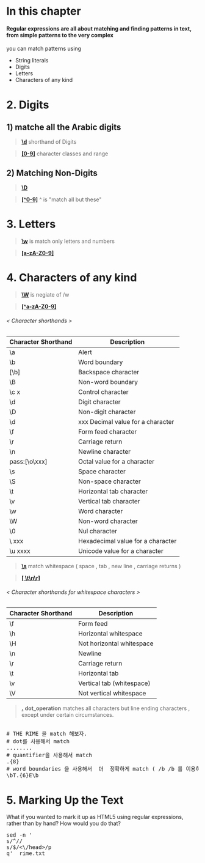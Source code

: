 # In this chapter

#### Regular expressions are all about matching and finding patterns in text, from simple patterns to the very complex

you can match patterns using

+ String literals
+ Digits
+ Letters
+ Characters of any kind


# 2. Digits

## 1) matche all  the Arabic digits


> [**\d**]()
shorthand of Digits 



> [**[0-9]**]()
character classes and range 


## 2) Matching Non-Digits
> [**\D**]()  

> [**[^0-9]**]() 
^ is  "match all but these"

# 3. Letters

> [**\w**]() is match only letters and numbers

>  [**[a-zA-Z0-9]**]() 

# 4. Characters of any kind


> [**\W**]() is negiate of /w

> [**[^a-zA-Z0-9]**]() 

###### < Character shorthands > 
|Character Shorthand | Description|
|-|-|
|\a |Alert|
|\b |Word boundary|
|[\b] |Backspace character|
|\B |Non-word boundary|
|\c x| Control character|
|\d |Digit character|
|\D |Non-digit character|
|\d |xxx Decimal value for a character|
|\f |Form feed character|
|\r |Carriage return|
|\n| Newline character|
|pass:[<literal>\o</literal><replaceable>\xxx</replaceable>] |Octal value for a character|
|\s |Space character|
|\S |Non-space character|
|\t |Horizontal tab character|
|\v |Vertical tab character|
|\w |Word character|
|\W |Non-word character|
|\0 |Nul character|
|\ xxx |Hexadecimal value for a character|
|\u xxxx |Unicode value for a character|

> [**\s**]()
match whitespace ( space , tab , new line , carriage returns )

> [**[ \t\n\r]**]()


###### < Character shorthands for whitespace characters > 

|Character Shorthand |Description|
|-|-|
|\f |Form feed|
|\h |Horizontal whitespace|
|\H |Not horizontal whitespace|
|\n |Newline|
|\r |Carriage return|
|\t |Horizontal tab|
|\v| Vertical tab (whitespace)|
|\V| Not vertical whitespace|

> [**.**]() **dot_operation** matches all characters but  line ending characters , except under certain circumstances.

<pre> 
# THE RIME 을 match 해보자. 
# dot를 사용해서 match
........
# quantifier을 사용해서 match
.{8}
# word boundaries 을 사용해서  더  정확하게 match ( /b /b 를 이용하여 bound를 설정할수 있음)
\bT.{6}E\b
</pre>


# 5. Marking Up the Text
What if you wanted to mark it up as HTML5 using regular expressions,
rather than by hand? How would you do that?

<pre>
sed -n '
s/^/<head>/
s/$/<\/head>/p
q'  rime.txt
</pre>
